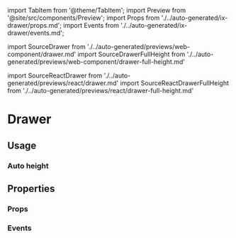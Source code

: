 import TabItem from '@theme/TabItem';
import Preview from '@site/src/components/Preview';
import Props from './../auto-generated/ix-drawer/props.md';
import Events from './../auto-generated/ix-drawer/events.md';

import SourceDrawer from './../auto-generated/previews/web-component/drawer.md'
import SourceDrawerFullHeight from './../auto-generated/previews/web-component/drawer-full-height.md'

import SourceReactDrawer from './../auto-generated/previews/react/drawer.md'
import SourceReactDrawerFullHeight from './../auto-generated/previews/react/drawer-full-height.md'

# Drawer

## Usage

<Preview name="drawer-full-height" height="24rem">
  <TabItem value="javascript">
    <SourceDrawer />
  </TabItem>

  <TabItem value="react">
    <SourceReactDrawer />
  </TabItem>
</Preview>

### Auto height

<Preview name="drawer" height="24rem">
  <TabItem value="javascript">
    <SourceDrawerFullHeight />
  </TabItem>
  <TabItem value="react">
    <SourceReactDrawerFullHeight />
  </TabItem>
</Preview>

## Properties

### Props

<Props />

### Events

<Events />
